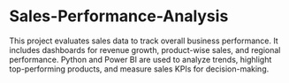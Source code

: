 # Sales-Performance-Analysis
This project evaluates sales data to track overall business performance. It includes dashboards for revenue growth, product-wise sales, and regional performance. Python and Power BI are used to analyze trends, highlight top-performing products, and measure sales KPIs for decision-making.
